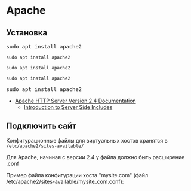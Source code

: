 Apache
======

Установка
---------

<samp>sudo apt install apache2</samp>

<code><samp>sudo apt install apache2</samp></code>

`sudo apt install apache2`

```
sudo apt install apache2
```
<pre><samp>sudo apt install apache2</samp></pre>

* [Apache HTTP Server Version 2.4 Documentation](http://httpd.apache.org/docs/2.4/)
  * [Introduction to Server Side Includes](http://httpd.apache.org/docs/2.4/howto/ssi.html)

Подключить сайт
---------------

Конфигурационные файлы для виртуальных хостов хранятся в `/etc/apache2/sites-available/`

Для Apache, начиная с версии 2.4 у файла должно быть расширение .conf

Пример файла конфигурации хоста "mysite.com" (файл /etc/apache2/sites-available/mysite_com.conf): 
